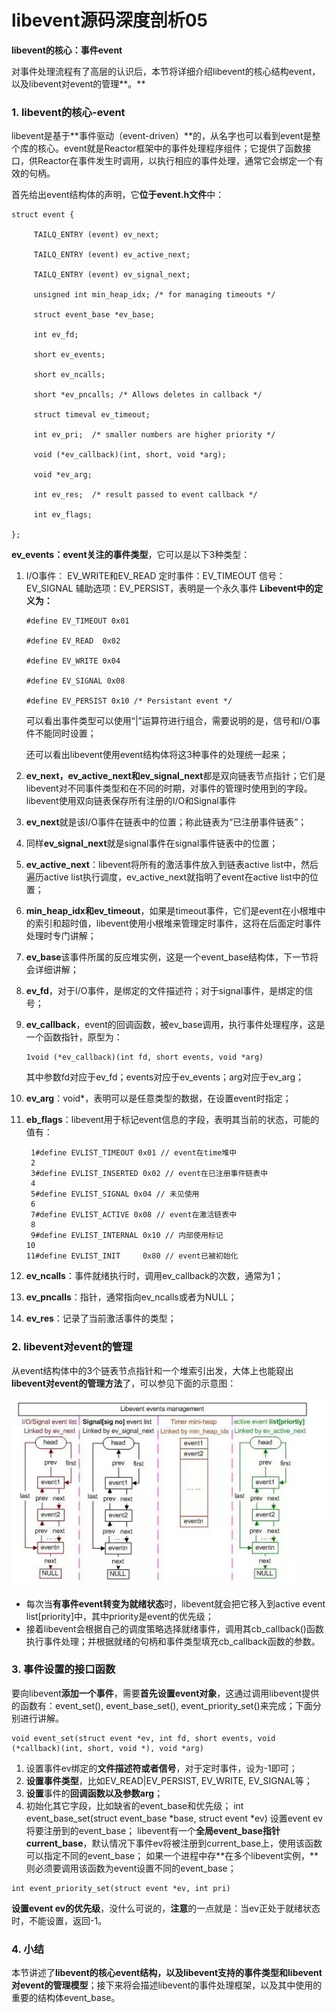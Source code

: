 # libevent源码深度剖析05

**libevent的核心：事件event**

对事件处理流程有了高层的认识后，本节将详细介绍libevent的核心结构event，以及libevent对event的管理**。**

### 1. libevent的核心-event

libevent是基于**事件驱动（event-driven）**的，从名字也可以看到event是整个库的核心。event就是Reactor框架中的事件处理程序组件；它提供了函数接口，供Reactor在事件发生时调用，以执行相应的事件处理，通常它会绑定一个有效的句柄。

首先给出event结构体的声明，它**位于event.h文件**中：

```
struct event {

     TAILQ_ENTRY (event) ev_next;

     TAILQ_ENTRY (event) ev_active_next;

     TAILQ_ENTRY (event) ev_signal_next;

     unsigned int min_heap_idx; /* for managing timeouts */

     struct event_base *ev_base;

     int ev_fd;

     short ev_events;

     short ev_ncalls;

     short *ev_pncalls; /* Allows deletes in callback */

     struct timeval ev_timeout;

     int ev_pri;  /* smaller numbers are higher priority */

     void (*ev_callback)(int, short, void *arg);

     void *ev_arg;

     int ev_res;  /* result passed to event callback */

     int ev_flags;

};
```

**ev_events：event关注的事件类型**，它可以是以下3种类型：

1. I/O事件： EV_WRITE和EV_READ
    定时事件：EV_TIMEOUT
    信号： EV_SIGNAL
    辅助选项：EV_PERSIST，表明是一个永久事件
    **Libevent中的定义为：**

    ```
    #define EV_TIMEOUT 0x01
    
    #define EV_READ  0x02
    
    #define EV_WRITE 0x04
    
    #define EV_SIGNAL 0x08
    
    #define EV_PERSIST 0x10 /* Persistant event */
    ```

    可以看出事件类型可以使用“|”运算符进行组合，需要说明的是，信号和I/O事件不能同时设置；

    还可以看出libevent使用event结构体将这3种事件的处理统一起来；

2. **ev_next，ev_active_next和ev_signal_next**都是双向链表节点指针；它们是libevent对不同事件类型和在不同的时期，对事件的管理时使用到的字段。
    libevent使用双向链表保存所有注册的I/O和Signal事件

3. **ev_next**就是该I/O事件在链表中的位置；称此链表为“已注册事件链表”；

4. 同样**ev_signal_next**就是signal事件在signal事件链表中的位置；

5. **ev_active_next**：libevent将所有的激活事件放入到链表active list中，然后遍历active list执行调度，ev_active_next就指明了event在active list中的位置；

6. **min_heap_idx和ev_timeout**，如果是timeout事件，它们是event在小根堆中的索引和超时值，libevent使用小根堆来管理定时事件，这将在后面定时事件处理时专门讲解；

7. **ev_base**该事件所属的反应堆实例，这是一个event_base结构体，下一节将会详细讲解；

8. **ev_fd**，对于I/O事件，是绑定的文件描述符；对于signal事件，是绑定的信号；

9. **ev_callback**，event的回调函数，被ev_base调用，执行事件处理程序，这是一个函数指针，原型为：

    ```
    1void (*ev_callback)(int fd, short events, void *arg)
    ```

    其中参数fd对应于ev_fd；events对应于ev_events；arg对应于ev_arg；

10. **ev_arg**：void*，表明可以是任意类型的数据，在设置event时指定；

11. **eb_flags**：libevent用于标记event信息的字段，表明其当前的状态，可能的值有：

    ```
     1#define EVLIST_TIMEOUT 0x01 // event在time堆中
     2
     3#define EVLIST_INSERTED 0x02 // event在已注册事件链表中
     4
     5#define EVLIST_SIGNAL 0x04 // 未见使用
     6
     7#define EVLIST_ACTIVE 0x08 // event在激活链表中
     8
     9#define EVLIST_INTERNAL 0x10 // 内部使用标记
    10
    11#define EVLIST_INIT     0x80 // event已被初始化
    ```

12. **ev_ncalls**：事件就绪执行时，调用ev_callback的次数，通常为1；

13. **ev_pncalls**：指针，通常指向ev_ncalls或者为NULL；

14. **ev_res**：记录了当前激活事件的类型；

### 2. libevent对event的管理

从event结构体中的3个链表节点指针和一个堆索引出发，大体上也能窥出**libevent对event的管理方法**了，可以参见下面的示意图：

![](../imgs/libevent4.webp)

- 每次当**有事件event转变为就绪状态**时，libevent就会把它移入到active event list[priority]中，其中priority是event的优先级；
- 接着libevent会根据自己的调度策略选择就绪事件，调用其cb_callback()函数执行事件处理；并根据就绪的句柄和事件类型填充cb_callback函数的参数。



### 3. 事件设置的接口函数

要向libevent**添加一个事件**，需要**首先设置event对象**，这通过调用libevent提供的函数有：event_set(), event_base_set(), event_priority_set()来完成；下面分别进行讲解。

```
void event_set(struct event *ev, int fd, short events, void (*callback)(int, short, void *), void *arg)
```

1. 设置事件ev绑定的**文件描述符或者信号**，对于定时事件，设为-1即可；
2. **设置事件类型**，比如EV_READ|EV_PERSIST, EV_WRITE, EV_SIGNAL等；
3. **设置**事件的**回调函数以及参数arg**；
4. 初始化其它字段，比如缺省的event_base和优先级；
    int event_base_set(struct event_base *base, struct event *ev)
    设置event ev将要注册到的event_base；
    libevent有一个**全局event_base指针current_base**，默认情况下事件ev将被注册到current_base上，使用该函数可以指定不同的event_base；
    如果一个进程中存**在多个libevent实例，**则必须要调用该函数为event设置不同的event_base；

```
int event_priority_set(struct event *ev, int pri)
```

**设置event ev的优先级**，没什么可说的，**注意**的一点就是：当ev正处于就绪状态时，不能设置，返回-1。



### 4. 小结

本节讲述了**libevent的核心event结构，以及libevent支持的事件类型和libevent对event的管理模型**；接下来将会描述libevent的事件处理框架，以及其中使用的重要的结构体event_base。
